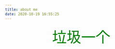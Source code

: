 ```yaml
---
title: about me
date: 2020-10-19 16:55:25
---
```


<center>
<font color="green" size=72 face="黑体" >垃圾一个</font>
</center>